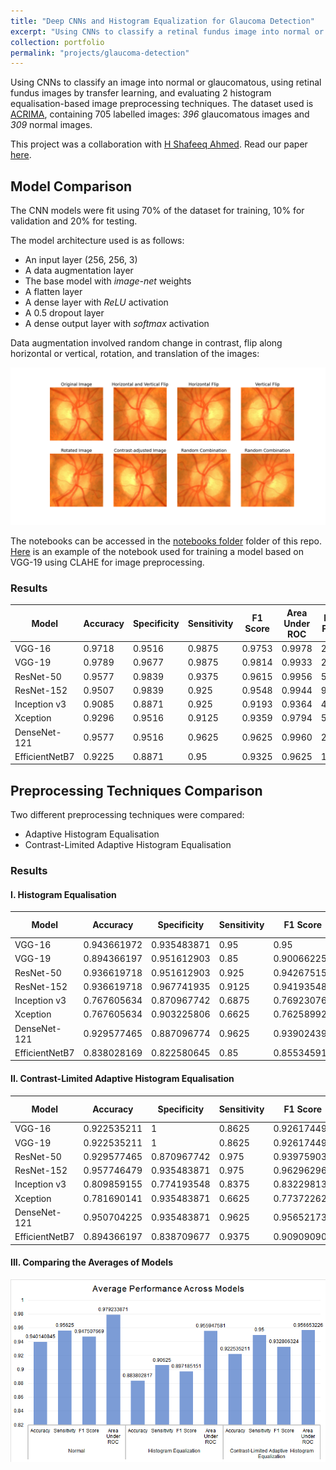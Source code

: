 ```yaml
---
title: "Deep CNNs and Histogram Equalization for Glaucoma Detection"
excerpt: "Using CNNs to classify a retinal fundus image into normal or glaucomatous, using transfer learning.<br/><img src='https://raw.githubusercontent.com/ashishkulkarnii/glaucoma-classification/refs/heads/main/TeX-source/images/transformations.png'>"
collection: portfolio
permalink: "projects/glaucoma-detection"
---
```


Using CNNs to classify an image into normal or glaucomatous, using retinal fundus images by transfer learning, and evaluating 2 histogram equalisation-based image preprocessing techniques. 
The dataset used is [ACRIMA](https://figshare.com/s/c2d31f850af14c5b5232), containing 705 labelled images: _396_ glaucomatous images and _309_ normal images.


This project was a collaboration with [H Shafeeq Ahmed](https://orcid.org/0000-0003-1671-8474).
Read our paper [here](files/glaucoma-detection-preprint.pdf).

## Model Comparison

The CNN models were fit using 70% of the dataset for training, 10% for validation and 20% for testing.

The model architecture used is as follows:

- An input layer (256, 256, 3)
- A data augmentation layer
- The base model with _image-net_ weights
- A flatten layer
- A dense layer with _ReLU_ activation
- A 0.5 dropout layer
- A dense output layer with _softmax_ activation

Data augmentation involved random change in contrast, flip along horizontal or vertical, rotation, and translation of the images:

![Image augmentation](https://raw.githubusercontent.com/ashishkulkarnii/glaucoma-classification/refs/heads/main/TeX-source/images/transformations.png)

The notebooks can be accessed in the [notebooks folder](notebooks) folder of this repo.
[Here](notebooks/v16/clahe/clahe.ipynb) is an example of the notebook used for training a model based on VGG-19 using CLAHE for image preprocessing.

### Results

|     Model             |     Accuracy    |     Specificity    |     Sensitivity    |     F1 Score    |     Area Under ROC    |     Number of Parameters    |
|-----------------------|-----------------|--------------------|--------------------|-----------------|-----------------------|-----------------------------|
|     VGG-16            |     0.9718      |     0.9516         |     0.9875         |     0.9753      |     0.9978            |     23104066             |
|     VGG-19            |     0.9789      |     0.9677         |     0.9875         |     0.9814      |     0.9933            |     28413762             |
|     ResNet-50         |     0.9577      |     0.9839         |     0.9375         |     0.9615      |     0.9956            |     57142914             |
|     ResNet-152        |     0.9507      |     0.9839         |     0.925          |     0.9548      |     0.9944            |     91926146             |
|     Inception v3      |     0.9085      |     0.8871         |     0.925          |     0.9193      |     0.9364            |     40677922             |
|     Xception          |     0.9296      |     0.9516         |     0.9125         |     0.9359      |     0.9794            |     54416682             |
|     DenseNet-121      |     0.9577      |     0.9516         |     0.9625         |     0.9625      |     0.9960            |     23815490             |
|     EfficientNetB7    |     0.9225      |     0.8871         |     0.95           |     0.9325      |     0.9625            |     106041497            |

## Preprocessing Techniques Comparison

Two different preprocessing techniques were compared:
- Adaptive Histogram Equalisation
- Contrast-Limited Adaptive Histogram Equalisation

### Results

#### I. Histogram Equalisation

| Model          | Accuracy    | Specificity | Sensitivity | F1 Score    | Area Under ROC | Number of Parameters |
|----------------|-------------|-------------|-------------|-------------|----------------|----------------------|
| VGG-16         | 0.943661972 | 0.935483871 | 0.95        | 0.95        | 0.993548387    | 23104066             |
| VGG-19         | 0.894366197 | 0.951612903 | 0.85        | 0.900662252 | 0.978427419    | 28413762             |
| ResNet-50      | 0.936619718 | 0.951612903 | 0.925       | 0.942675159 | 0.991935484    | 57142914             |
| ResNet-152     | 0.936619718 | 0.967741935 | 0.9125      | 0.941935484 | 0.98891129     | 91926146             |
| Inception v3   | 0.767605634 | 0.870967742 | 0.6875      | 0.769230769 | 0.846774194    | 40677922             |
| Xception       | 0.767605634 | 0.903225806 | 0.6625      | 0.762589928 | 0.898387097    | 54416682             |
| DenseNet-121   | 0.929577465 | 0.887096774 | 0.9625      | 0.93902439  | 0.985080645    | 23815490             |
| EfficientNetB7 | 0.838028169 | 0.822580645 | 0.85        | 0.855345912 | 0.926814516    | 106041497            |

#### II. Contrast-Limited Adaptive Histogram Equalisation

| Model          | Accuracy    | Specificity | Sensitivity | F1 Score    | Area Under ROC | Number of Parameters |
|----------------|-------------|-------------|-------------|-------------|----------------|----------------------|
| VGG-16         | 0.922535211 | 1           | 0.8625      | 0.926174497 | 0.996572581    | 23104066             |
| VGG-19         | 0.922535211 | 1           | 0.8625      | 0.926174497 | 0.996572581    | 28413762             |
| ResNet-50      | 0.929577465 | 0.870967742 | 0.975       | 0.939759036 | 0.983770161    | 57142914             |
| ResNet-152     | 0.957746479 | 0.935483871 | 0.975       | 0.962962963 | 0.994153226    | 91926146             |
| Inception v3   | 0.809859155 | 0.774193548 | 0.8375      | 0.832298137 | 0.91733871     | 40677922             |
| Xception       | 0.781690141 | 0.935483871 | 0.6625      | 0.773722628 | 0.921169355    | 54416682             |
| DenseNet-121   | 0.950704225 | 0.935483871 | 0.9625      | 0.956521739 | 0.987701613    | 23815490             |
| EfficientNetB7 | 0.894366197 | 0.838709677 | 0.9375      | 0.909090909 | 0.925604839    | 106041497            |

#### III. Comparing the Averages of Models

![Graph comparing the average performance of models across the preprocessing techniques](https://raw.githubusercontent.com/ashishkulkarnii/glaucoma-classification/main/TeX-source/images/performance.png)
